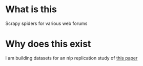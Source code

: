 # What is this
Scrapy spiders for various web forums

# Why does this exist
I am building datasets for an nlp replication study of [this paper](https://dl.acm.org/doi/10.1145/2488388.2488416)
